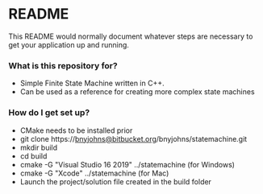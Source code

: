 # README #

This README would normally document whatever steps are necessary to get your application up and running.

### What is this repository for? ###

* Simple Finite State Machine written in C++.
* Can be used as a reference for creating more complex state machines

### How do I get set up? ###

* CMake needs to be installed prior
* git clone https://bnyjohns@bitbucket.org/bnyjohns/statemachine.git
* mkdir build
* cd build
* cmake -G "Visual Studio 16 2019" ../statemachine (for Windows)
* cmake -G "Xcode" ../statemachine (for Mac)
* Launch the project/solution file created in the build folder